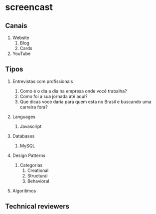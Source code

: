 # screencast

## Canais

1. Website
   1. Blog
   1. Cards
1. YouTube


## Tipos

1. Entrevistas com profissionais
   1. Como é o dia a dia na empresa onde você trabalha?
   1. Como foi a sua jornada até aqui?
   1. Que dicas voce daria para quem esta no Brasil e buscando uma carreira fora?
   
1. Languages
   1. Javascript
   
1. Databases
   1. MySQL
   
1. Design Patterns
   1. Categorias
      1. Creational
      1. Structural
      1. Behavioral
      

1. Algoritimos



## Technical reviewers 


